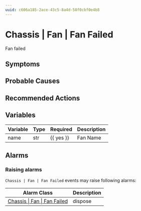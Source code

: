 ```yaml
---
uuid: c606a185-2ace-43c5-8a4d-58f0cbf0e4b8
---
```

# Chassis | Fan | Fan Failed

Fan failed

## Symptoms

## Probable Causes

## Recommended Actions

## Variables

| Variable | Type | Required  | Description |
| -------- | ---- | --------- | ----------- |
| name     | str  | {{ yes }} | Fan Name    |

## Alarms

### Raising alarms

`Chassis | Fan | Fan Failed` events may raise following alarms:

| Alarm Class                                                                                | Description |
| ------------------------------------------------------------------------------------------ | ----------- |
| [Chassis \| Fan \| Fan Failed](../../../alarm-classes-reference/chassis/fan/fan-failed.md) | dispose     |
